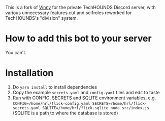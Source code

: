 This is a fork of [Vinny](https://github.com/k2l8m11n2/vinny) for the private TechHOUNDS Discord server, with various unnecessary features cut and selfroles reworked for TechHOUNDS's "division" system.

# How to add this bot to your server

You can't.

# Installation

1. Do `yarn install` to install dependencies
2. Copy the example `secrets.yaml` and `config.yaml` files and edit to taste
3. Run with CONFIG, SECRETS and SQLITE environment variables, e.g.
   `CONFIG=/home/hrl/flick-config.yaml SECRETS=/home/hrl/flick-secrets.yaml SQLITE=/home/hrl/flick.sqlite node src/index.js`
   (SQLITE is a path to where the database is stored)
